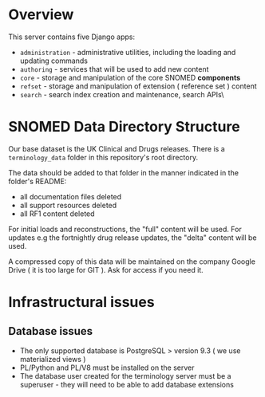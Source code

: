 # Overview
This server contains five Django apps:

 * `administration` - administrative utilities, including the loading and updating commands
 * `authoring` - services that will be used to add new content
 * `core` - storage and manipulation of the core SNOMED **components**
 * `refset` - storage and manipulation of extension ( reference set ) content
 * `search` - search index creation and maintenance, search APIs\
 
# SNOMED Data Directory Structure
Our base dataset is the UK Clinical and Drugs releases. There is a `terminology_data`
folder in this repository's root directory. 

The data should be added to that folder in the manner indicated in the folder's README:
 * all documentation files deleted
 * all support resources deleted
 * all RF1 content deleted
 
For initial loads and reconstructions, the "full" content will be used. For updates e.g the 
fortnightly drug release updates, the "delta" content will be used.

A compressed copy of this data will be maintained on the company Google Drive ( it is too large
for GIT ). Ask for access if you need it.

# Infrastructural issues
## Database issues
 * The only supported database is PostgreSQL > version 9.3 ( we use materialized views )
 * PL/Python and PL/V8 must be installed on the server
 * The database user created for the terminology server must be a superuser - they will need to be able to add database
extensions
